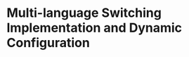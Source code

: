 # Multi-language Switching Implementation and Dynamic Configuration

<!-- Content to be added later -->